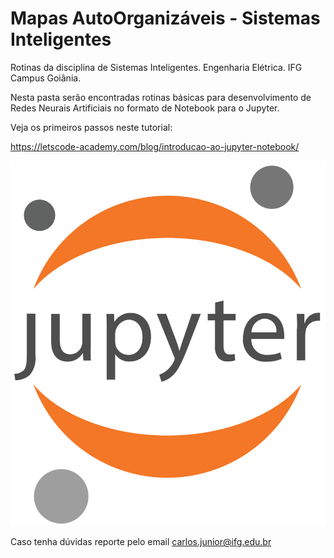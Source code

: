 # Mapas AutoOrganizáveis - Sistemas Inteligentes

Rotinas da disciplina de Sistemas Inteligentes. Engenharia Elétrica. IFG Campus Goiânia.

Nesta pasta serão encontradas rotinas básicas para desenvolvimento de Redes Neurais Artificiais no formato de Notebook para o Jupyter.

Veja os primeiros passos neste tutorial:

https://letscode-academy.com/blog/introducao-ao-jupyter-notebook/

![](jupyter.png)

Caso tenha dúvidas reporte pelo email carlos.junior@ifg.edu.br
